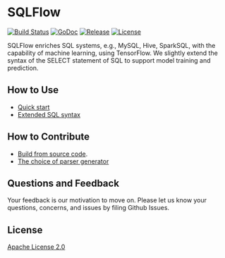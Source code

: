 # SQLFlow

[![Build Status](https://travis-ci.org/sql-machine-learning/sqlflow.svg?branch=develop)](https://travis-ci.org/sql-machine-learning/sqlflow) [![GoDoc](https://godoc.org/github.com/sql-machine-learning/sqlflow?status.svg)](https://godoc.org/github.com/sql-machine-learning/sqlflow) [![Release](https://img.shields.io/github/release/sql-machine-learning/sqlflow.svg)](https://github.com/sql-machine-learning/sqlflow/releases) [![License](https://img.shields.io/badge/license-Apache%202-blue.svg)](LICENSE)

SQLFlow enriches SQL systems, e.g., MySQL, Hive, SparkSQL, with the capability of machine learning, using TensorFlow.  We slightly extend the syntax of the SELECT statement of SQL to support model training and prediction.  

## How to Use

- [Quick start](doc/quickstart.md)
- [Extended SQL syntax](doc/design.md)

## How to Contribute

- [Build from source code](doc/build.md).
- [The choice of parser generator](doc/sql_parser.md)

## Questions and Feedback

Your feedback is our motivation to move on. Please let us know your questions, concerns, and issues by filing Github Issues.

## License

[Apache License 2.0](https://github.com/sql-machine-learning/sqlflow/LICENSE)

